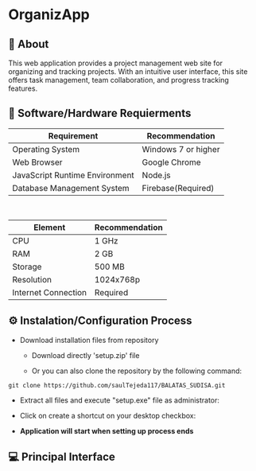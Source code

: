 # OrganizApp

## 📄 About
This web application provides a project management web site for organizing and tracking projects. With an intuitive user interface, this site offers task management, team collaboration, and progress tracking features. 


## 🔧 Software/Hardware Requierments


| Requirement                        | Recommendation         |
|------------------------------------|------------------------|
| Operating System                   | Windows 7 or higher     |
| Web Browser                        | Google Chrome          |
| JavaScript Runtime Environment     | Node.js                |
| Database Management System         | Firebase(Required)              |

<br>

| Element               | Recommendation       |
| ---------------------| ---------------------|
| CPU                   | 1 GHz                |
| RAM                   | 2 GB                 |
| Storage               | 500 MB               |
| Resolution            | 1024x768p            |
| Internet Connection   | Required             |






## ⚙️ Instalation/Configuration Process

- Download installation files from repository
  - Download directly 'setup.zip' file 
  
  - Or you can also clone the repository by the following command:
````
git clone https://github.com/saulTejeda117/BALATAS_SUDISA.git
````
- Extract all files and execute "setup.exe" file as administrator:

- Click on create a shortcut on your desktop checkbox:

- **Application will start when setting up process ends**




## 💻 Principal Interface
